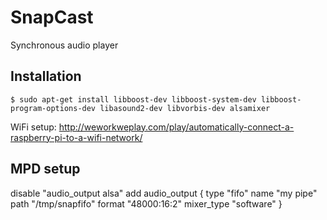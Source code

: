 SnapCast
========

Synchronous audio player

Installation
------------

    $ sudo apt-get install libboost-dev libboost-system-dev libboost-program-options-dev libasound2-dev libvorbis-dev alsamixer

WiFi setup:
http://weworkweplay.com/play/automatically-connect-a-raspberry-pi-to-a-wifi-network/

MPD setup
---------

disable "audio_output alsa"
add
audio_output {
        type            "fifo"
        name            "my pipe"
        path            "/tmp/snapfifo" 
        format          "48000:16:2"
        mixer_type      "software"
} 

